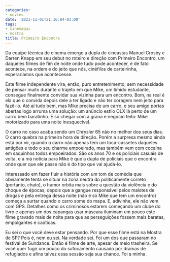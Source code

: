 ```yaml
---
categories:
- movies
date: '2021-11-01T21:16:04-03:00'
tags:
- cinemaqui
- mostra
title: Primeiro Encontro
---
```


Da equipe técnica de cinema emerge a dupla de cineastas Manuel Crosby e Darren Knapp em seu debut no roteiro e direção com Primeiro Encontro, um daqueles filmes de fim de noite onde tudo pode acontecer, e de fato acontece, na ordem e do jeito que nós, cinéfilos de carteirinha, esperaríamos que acontecesse.

Este filme independente vira, então, puro entretenimento, sem necessidade de pensar muito durante o trajeto em que Mike, um tímido estudante, consegue finalmente convidar sua vizinha para um encontro. Bom, na real é ela que o convida depois dele a ter ligado e não ter coragem nem jeito para fazê-lo. Até aí tudo bem, mas Mike precisa de um carro, e seu amigo portas abertas logo arruma uma solução: um anúncio estilo OLX lá perto de um carro bem baratinho. É só chegar com a grana e negócio feito: Mike motorizado para uma noite inesquecível.

O carro no caso acaba sendo um Chrysler 65 não no melhor dos seus dias. O carro quebra na primeira hora de direção. Porém a surpresa mesmo ainda está por vir, quando o carro não apenas tem um toca-cassetes daqueles antigões e todo o seu charme empoeirado, mas também vem com cocaína em saquinhos todos empoeirados. São os anos 70 e os policiais casuais de volta, e a má notícia para Mike é que a dupla de policiais que o encontra onde quer que ele passe não é do tipo que vai ajudá-lo.

Interessado em fazer fluir a história com um tom de comédia que obviamente tenta se situar na zona neutra do politicamente correto (portanto, chato), o humor orbita mais sobre a questão da violência e do choque de épocas, depois que a gangue responsável pelos malotes de drogas e pela entrega dessa noite (não é só Mike que tem um encontro) começa a surtar quando o carro some do mapa. E, adivinhe, ele não vem com GPS. Detalhes como os criminosos estarem começando um clube do livro e apenas um dos capangas usar máscara iluminam um pouco este filme gravado mais de noite para que as perseguições fossem mais baratas, empolgantes e caóticas.

Eu sei o que você deve estar pensando. Por que esse filme está na Mostra de SP? Pois é, nem eu sei. Na verdade sei. Foi um dos que passaram no festival de Sundance. Então é filme de arte, apesar de meio trasheira. Se você quer fugir um pouco do sufocamento causado por dramas de refugiados e afins talvez essa sessão seja sua chance. Foi a minha.
